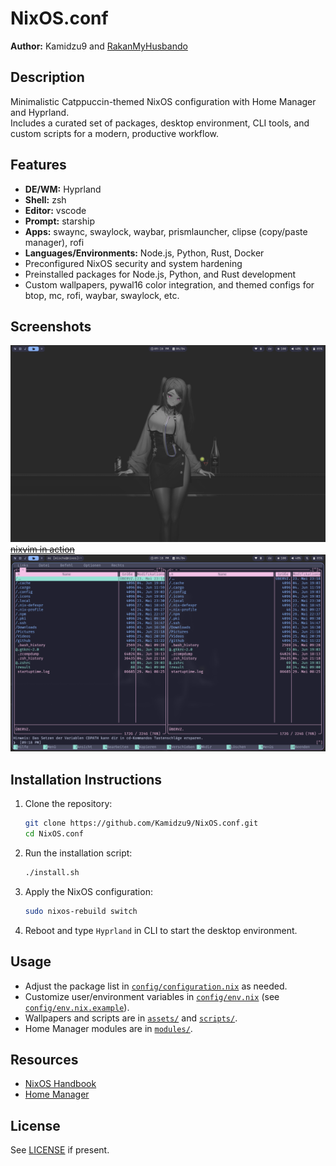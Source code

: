 # NixOS.conf

**Author:** Kamidzu9 and [RakanMyHusbando](https://github.com/RakanMyHusbando)

## Description

Minimalistic Catppuccin-themed NixOS configuration with Home Manager and Hyprland.  
Includes a curated set of packages, desktop environment, CLI tools, and custom scripts for a modern, productive workflow.

## Features

- **DE/WM:** Hyprland
- **Shell:** zsh
- **Editor:** vscode
- **Prompt:** starship
- **Apps:** swaync, swaylock, waybar, prismlauncher, clipse (copy/paste manager), rofi
- **Languages/Environments:** Node.js, Python, Rust, Docker
- Preconfigured NixOS security and system hardening
- Preinstalled packages for Node.js, Python, and Rust development
- Custom wallpapers, pywal16 color integration, and themed configs for btop, mc, rofi, waybar, swaylock, etc.

## Screenshots

![Hyprland Workspace](./assets/hyprland_workspace.png)
~~[nixvim in action](./assets/nixvim.png)~~
![Midnight Commander](./assets/mc.png)

## Installation Instructions

1. Clone the repository:
   ```bash
   git clone https://github.com/Kamidzu9/NixOS.conf.git
   cd NixOS.conf
   ```

2. Run the installation script:
   ```bash
   ./install.sh
   ```

3. Apply the NixOS configuration:
   ```bash
   sudo nixos-rebuild switch
   ```

4. Reboot and type `Hyprland` in CLI to start the desktop environment.

## Usage

- Adjust the package list in [`config/configuration.nix`](config/configuration.nix) as needed.
- Customize user/environment variables in [`config/env.nix`](config/env.nix) (see [`config/env.nix.example`](config/env.nix.example)).
- Wallpapers and scripts are in [`assets/`](assets/) and [`scripts/`](scripts/).
- Home Manager modules are in [`modules/`](modules/).

## Resources

- [NixOS Handbook](https://nixos.org/manual/nixos/stable/)
- [Home Manager](https://github.com/nix-community/home-manager)

## License

See [LICENSE](LICENSE) if present.
